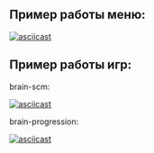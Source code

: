 ## Пример работы меню:
[![asciicast](https://asciinema.org/a/NEQyHsWwzMGQVpoJpK8cjZjyb.svg)](https://asciinema.org/a/NEQyHsWwzMGQVpoJpK8cjZjyb)

## Пример работы игр:

brain-scm:

[![asciicast](https://asciinema.org/a/dRZGGWJWicfvxOLi6jj5zt5YF.svg)](https://asciinema.org/a/dRZGGWJWicfvxOLi6jj5zt5YF)

brain-progression:

[![asciicast](https://asciinema.org/a/l7KqFD8YIxVefSWqDPoHiKRP0.svg)](https://asciinema.org/a/l7KqFD8YIxVefSWqDPoHiKRP0)
